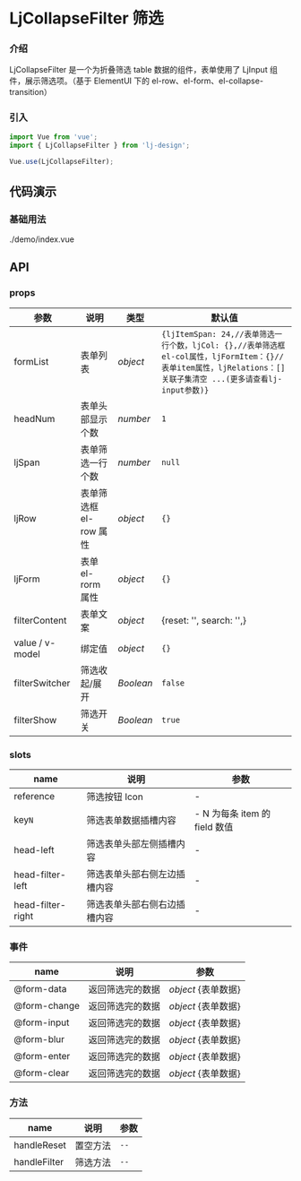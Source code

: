 # LjCollapseFilter 筛选

### 介绍

LjCollapseFilter 是一个为折叠筛选 table 数据的组件，表单使用了 LjInput 组件，展示筛选项。（基于 ElementUI 下的 el-row、el-form、el-collapse-transition）

### 引入

```js
import Vue from 'vue';
import { LjCollapseFilter } from 'lj-design';

Vue.use(LjCollapseFilter);
```

## 代码演示

### 基础用法

<demo-code>./demo/index.vue</demo-code>

## API

### props

| 参数            | 说明                   | 类型      | 默认值                                                                                                                                                          |
| --------------- | ---------------------- | --------- | --------------------------------------------------------------------------------------------------------------------------------------------------------------- |
| formList        | 表单列表               | _object_  | `{ljItemSpan: 24,//表单筛选一行个数，ljCol: {},//表单筛选框el-col属性，ljFormItem：{}//表单item属性，ljRelations：[] 关联子集清空 ...(更多请查看lj-input参数)}` |
| headNum         | 表单头部显示个数       | _number_  | `1`                                                                                                                                                             |
| ljSpan          | 表单筛选一行个数       | _number_  | `null`                                                                                                                                                          |
| ljRow           | 表单筛选框 el-row 属性 | _object_  | `{}`                                                                                                                                                            |
| ljForm          | 表单 el-rorm 属性      | _object_  | `{}`                                                                                                                                                            |
| filterContent   | 表单文案               | _object_  | {reset: '', search: '',}                                                                                                                                        |
| value / v-model | 绑定值                 | _object_  | `{}`                                                                                                                                                            |
| filterSwitcher  | 筛选收起/展开          | _Boolean_ | `false`                                                                                                                                                         |
| filterShow      | 筛选开关               | _Boolean_ | `true`                                                                                                                                                          |

### slots

| name      | 说明                 | 参数                          |
| --------- | -------------------- | ----------------------------- |
| reference | 筛选按钮 Icon        | -                             |
| key`N`    | 筛选表单数据插槽内容 | - N 为每条 item 的 field 数值 |
| head-left    | 筛选表单头部左侧插槽内容 | -  |
| head-filter-left    | 筛选表单头部右侧左边插槽内容 | - |
| head-filter-right    | 筛选表单头部右侧右边插槽内容 | - |

### 事件

| name         | 说明             | 参数                |
| ------------ | ---------------- | ------------------- |
| @form-data   | 返回筛选完的数据 | _object_ {表单数据} |
| @form-change | 返回筛选完的数据 | _object_ {表单数据} |
| @form-input  | 返回筛选完的数据 | _object_ {表单数据} |
| @form-blur   | 返回筛选完的数据 | _object_ {表单数据} |
| @form-enter  | 返回筛选完的数据 | _object_ {表单数据} |
| @form-clear  | 返回筛选完的数据 | _object_ {表单数据} |

### 方法

| name         | 说明     | 参数 |
| ------------ | -------- | ---- |
| handleReset  | 置空方法 | `--` |
| handleFilter | 筛选方法 | `--` |

